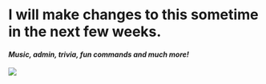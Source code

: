 # I will make changes to this sometime in the next few weeks.
#### *Music, admin, trivia, fun commands and much more!*
[<img src="https://discordapp.com/api/guilds/333211307635507201/widget.png?style=shield">](https://discord.gg/eTX29bC)
